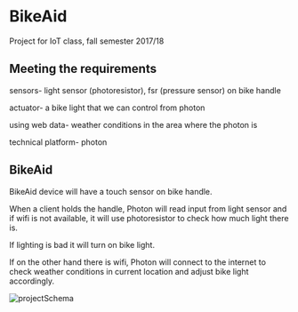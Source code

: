 # BikeAid
Project for IoT class, fall semester 2017/18

## Meeting the requirements
sensors- light sensor (photoresistor), fsr (pressure sensor) on bike handle


actuator- a bike light that we can control from photon


using web data- weather conditions in the area where the photon is


technical platform- photon


## BikeAid
BikeAid device will have a touch sensor on bike handle. 


When a client holds the handle, Photon will read input from light sensor and if wifi is not available, it will use photoresistor to check how much light there is.


If lighting is bad it will turn on bike light.


If on the other hand there is wifi, Photon will connect to the internet to check weather conditions in current location and adjust bike light accordingly.

![projectSchema](https://user-images.githubusercontent.com/20126908/30375465-e9b5b3c0-9888-11e7-8ca1-4efdb8320327.png)
